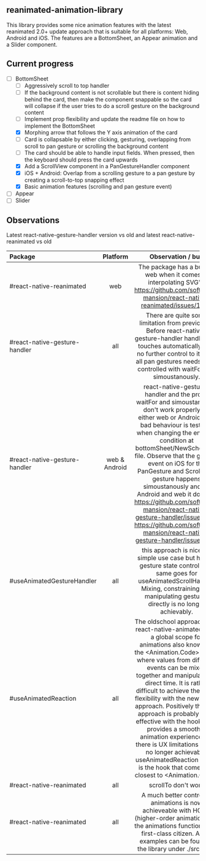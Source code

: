 ## reanimated-animation-library
This library provides some nice animation features with the latest reanimated 2.0+ update approach that is suitable for all platforms: Web, Android and iOS. The features are a BottomSheet, an Appear animation and a Slider component.

## Current progress
- [ ] BottomSheet
  - [ ] Aggressively scroll to top handler
  - [ ] If the background content is not scrollable but there is content hiding behind the card, then make the component snappable so the card will collapse if the user tries to do a scroll gesture on the background content
  - [ ] Implement prop flexibility and update the readme file on how to implement the BottomSheet
  - [x] Morphing arrow that follows the Y axis animation of the card
  - [ ] Card is collapsable by either clicking, gesturing, overlapping from scroll to pan gesture or scrolling the background content
  - [ ] The card should be able to handle input fields. When pressed, then the keyboard should press the card upwards
  - [x] Add a ScrollView component in a PanGestureHandler component
  - [x] iOS + Android: Overlap from a scrolling gesture to a pan gesture by creating a scroll-to-top snapping effect
  - [x] Basic animation features (scrolling and pan gesture event)
- [ ] Appear
- [ ] Slider

## Observations
Latest react-native-gesture-handler version vs old and latest react-native-reanimated vs old

| Package | Platform | Observation / bug |
| :--- | :---: | :---: |
| #react-native-reanimated | web | The package has a bug on web when it comes to interpolating SVG's. https://github.com/software-mansion/react-native-reanimated/issues/1951 |
| #react-native-gesture-handler | all | There are quite some limitation from previously. Before react-native-gesture-handler handled the touches automatically with no further control to it. Now all pan gestures needs to be controlled with waitFor and simoustanously.
| #react-native-gesture-handler | web & Android |  react-native-gesture-handler and the props waitFor and simoustanously don't work properly for either web or Android. The bad behaviour is testable when changing the enabled condition at bottomSheet/NewSchool.tsx file. Observe that the gesture event on iOS for the PanGesture and ScrollView gesture happens simoustanously and on Android and web it doesn't. https://github.com/software-mansion/react-native-gesture-handler/issues/420 https://github.com/software-mansion/react-native-gesture-handler/issues/927 |
| #useAnimatedGestureHandler | all | this approach is nice for simple use case but has no gesture state control. The same goes for useAnimatedScrollHander. Mixing, constraining and manipulating gestures directly is no longer achievably.
| #useAnimatedReaction | all | The oldschool approach with react-native-animated have a global scope for animations also known as the <Animation.Code> scope where values from different events can be mixed together and manipulated in direct time. It is rather difficult to achieve the same flexibility with the new hooks approach. Positively the new approach is probably more effective with the hooks and provides a smoother animation experience but there is UX limitations that is no longer achievable. useAnimatedReaction scope is the hook that comes the closest to <Animation.Code>
| #react-native-reanimated | all | scrollTo don't work |
| #react-native-reanimated | all | A much better control of animations is now achieveable with HOA's (higher-order animations) as the animations functions as a first-class citizen. A few examples can be found in the library under ./src/hoas 
